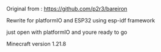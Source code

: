 Original from : https://github.com/p2r3/bareiron

Rewrite for platformIO and ESP32 using esp-idf framework

just open with platformIO and youre ready to go

Minecraft version 1.21.8
